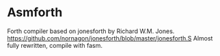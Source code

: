 # Asmforth

Forth compiler based on jonesforth by Richard W.M. Jones.
https://github.com/nornagon/jonesforth/blob/master/jonesforth.S
Almost fully rewritten, compile with fasm.
